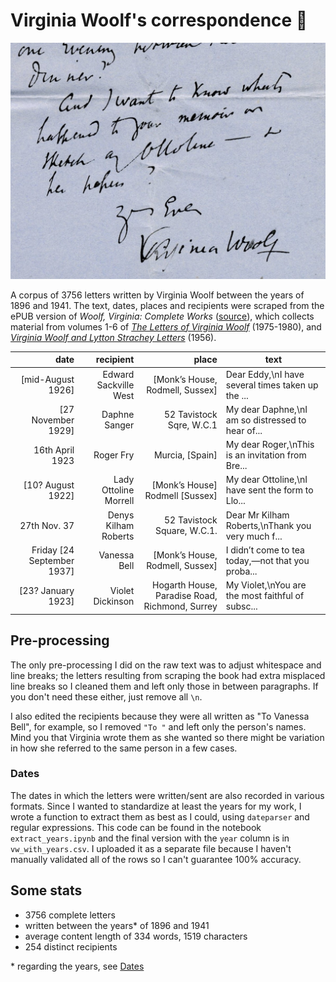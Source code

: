 # Virginia Woolf's correspondence 💌

![](yours-ever.jpg)

A corpus of 3756 letters written by Virginia Woolf between the years of 1896 and 1941. The text, dates, places and recipients were scraped from the ePUB version of *Woolf, Virginia: Complete Works* ([source](https://www.mobileread.com/forums/showthread.php?t=179482)), which collects material from volumes 1-6 of [*The Letters of Virginia Woolf*](https://www.goodreads.com/series/131039-the-letters-of-virginia-woolf) (1975-1980), and [*Virginia Woolf and Lytton Strachey Letters*](https://www.goodreads.com/book/show/532448.Virginia_Woolf_and_Lytton_Strachey_Letters) (1956).


|                       date |             recipient |                                          place | text                                              |
|---------------------------:|----------------------:|-----------------------------------------------:|---------------------------------------------------|
|          [mid-August 1926] | Edward Sackville West |                [Monk’s House, Rodmell, Sussex] | Dear Eddy,\nI have several times taken up the ... |
|         [27 November 1929] |         Daphne Sanger |                       52 Tavistock Sqre, W.C.1 | My dear Daphne,\nI am so distressed to hear of... |
|            16th April 1923 |             Roger Fry |                                Murcia, [Spain] | My dear Roger,\nThis is an invitation from Bre... |
|          [10? August 1922] | Lady Ottoline Morrell |                [Monk’s House] Rodmell [Sussex] | My dear Ottoline,\nI have sent the form to Llo... |
|               27th Nov. 37 |  Denys Kilham Roberts |                    52 Tavistock Square, W.C.1. | Dear Mr Kilham Roberts,\nThank you very much f... |
| Friday [24 September 1937] |          Vanessa Bell |                [Monk’s House, Rodmell, Sussex] | I didn’t come to tea today,—not that you proba... |
|         [23? January 1923] |      Violet Dickinson | Hogarth House, Paradise Road, Richmond, Surrey | My Violet,\nYou are the most faithful of subsc... |


## Pre-processing
The only pre-processing I did on the raw text was to adjust whitespace and line breaks; the letters resulting from scraping the book had extra misplaced line breaks so I cleaned them and left only those in between paragraphs. If you don't need these either, just remove all `\n`.

I also edited the recipients because they were all written as "To Vanessa Bell", for example, so I removed `"To "` and left only the person's names. Mind you that Virginia wrote them as she wanted so there might be variation in how she referred to the same person in a few cases.

### Dates

The dates in which the letters were written/sent are also recorded in various formats. Since I wanted to standardize at least the years for my work, I wrote a function to extract them as best as I could, using `dateparser` and regular expressions. This code can be found in the notebook `extract_years.ipynb` and the final version with the `year` column is in `vw_with_years.csv`. I uploaded it as a separate file because I haven't manually validated all of the rows so I can't guarantee 100% accuracy.

## Some stats
- 3756 complete letters
- written between the years* of 1896 and 1941
- average content length of 334 words, 1519 characters
- 254 distinct recipients


\* regarding the years, see [Dates](#dates)
